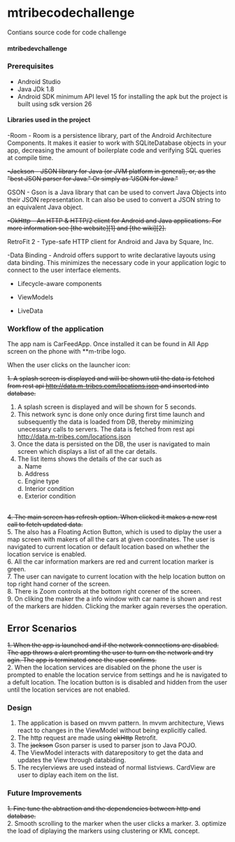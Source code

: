 # mtribecodechallenge
Contians source code for code challenge


#### mtribedevchallenge

### Prerequisites

- Android Studio
- Java JDk 1.8
- Android SDK minimum API level 15 for installing the apk but the project is built using sdk version 26

#### Libraries used in the project

-Room - Room is a persistence library, part of the Android Architecture Components. It makes it easier to work with SQLiteDatabase               objects in your app, decreasing the amount of boilerplate code and verifying SQL queries at compile time. 

<strike>-Jackson - JSON library for Java (or JVM platform in general), or, as the "best JSON parser for Java." Or simply as "JSON for Java."</strike>

GSON - Gson is a Java library that can be used to convert Java Objects into their JSON representation. It can also be used to convert a JSON string to an equivalent Java object.

<strike>-OkHttp - An HTTP & HTTP/2 client for Android and Java applications. For more information see [the website][1] and [the wiki][2].</strike>

RetroFit 2 - Type-safe HTTP client for Android and Java by Square, Inc.

-Data Binding - Android offers support to write declarative layouts using data binding. This minimizes the necessary code in your                         application logic to connect to the user interface elements.

- Lifecycle-aware components

- ViewModels

- LiveData

### Workflow of the application

The app nam is CarFeedApp. Once installed it can be found in All App screen on the phone with **m-tribe logo.

When the user clicks on the launcher icon:

<strike>1. A splash screen is displayed and will be shown util the data is fetched from rest api http://data.m-tribes.com/locations.json
  and inserted into database.</strike><br/>
1. A splash screen is displayed and will be shown for 5 seconds.
2. This network sync is done only once during first time launch and subsequently the data is loaded from DB, thereby minimizing            unecessary calls to servers. The data is fetched from rest api http://data.m-tribes.com/locations.json
2. Once the data is persisted on the DB, the user is navigated to main screen which displays a list of all the car details.
3. The list items shows the details of the car such as<br/>
    a. Name <br/>
    b. Address <br/>
    c. Engine type <br/>
    d. Interior condition<br/>
    e. Exterior condition<br/>

<br/><strike>4. The main screen has refresh option. When clicked it makes a new rest call to fetch updated data.</strike><br/>
5. The also has a Floating Action Button, which is used to diplay the user a map screen with makers of all the cars at given                coordinates. The user is navigated to current location or default location based on whether the location service is enabled.<br/>
6. All the car information markers are red and current location marker is green.<br/>
7. The user can navigate to current location with the help location button on top right hand corner of the screen.<br/>
8. There is Zoom controls at the bottom right corener of the screen.<br/>
9. On cliking the maker the a info window with car name is shown and rest of the markers are hidden. Clicking the marker again reverses    the operation.<br/>

## Error Scenarios
<strike>1. When the app is launched and if the network connections are disabled. The app throws a alert promting the user to turn on the network and try agin. The app is terminated once the user confirms.</strike><br/>
2. When the location services are disabled on the phone the user is prompted to enable the location service from settings and he is        navigated to a defult location. The location button is is disabled and hidden from the user until the location services are not          enabled.

### Design

1. The application is based on mvvm pattern. In mvvm architecture, Views react to changes in the ViewModel without being explicitly        called. 
2. The http request are made using <strike>okHttp</strike> Retrofit.
3. The <strike>jackson</strike> Gson parser is used to parser json to Java POJO.
4. The ViewModel interacts with datarepository to get the data and updates the View through databiding.
5. The recylerviews are used instead of normal listviews. CardView are user to diplay each item on the list.



### Future Improvements
<strike>1. Fine tune the abtraction and the dependencies between http and database.</strike><br/>
2. Smooth scrolling to the marker when the user clicks a marker.
3. optimize the load of diplaying the markers using clustering or KML concept.

